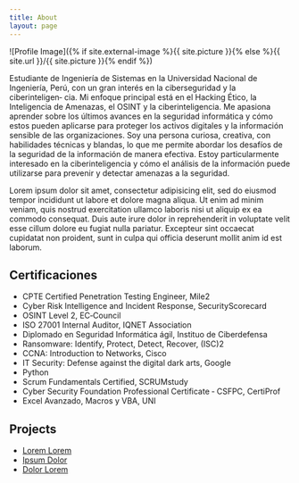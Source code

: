```yaml
---
title: About
layout: page
---
```

![Profile Image]({% if site.external-image %}{{ site.picture }}{% else %}{{ site.url }}/{{ site.picture }}{% endif %})

<p>Estudiante de Ingeniería de Sistemas en la Universidad Nacional de Ingeniería, Perú, con un gran interés en la ciberseguridad y la ciberinteligen‑ 
cia. Mi enfoque principal está en el Hacking Ético, la Inteligencia de Amenazas, el OSINT y la ciberinteligencia. Me apasiona aprender sobre los 
últimos avances en la seguridad informática y cómo estos pueden aplicarse para proteger los activos digitales y la información sensible de las 
organizaciones. Soy una persona curiosa, creativa, con habilidades técnicas y blandas, lo que me permite abordar los desafíos de la seguridad de 
la información de manera efectiva. Estoy particularmente interesado en la ciberinteligencia y cómo el análisis de la información puede utilizarse 
para prevenir y detectar amenazas a la seguridad.</p>

<p>Lorem ipsum dolor sit amet, consectetur adipisicing elit, sed do eiusmod
tempor incididunt ut labore et dolore magna aliqua. Ut enim ad minim veniam,
quis nostrud exercitation ullamco laboris nisi ut aliquip ex ea commodo
consequat. Duis aute irure dolor in reprehenderit in voluptate velit esse
cillum dolore eu fugiat nulla pariatur. Excepteur sint occaecat cupidatat non
proident, sunt in culpa qui officia deserunt mollit anim id est laborum.</p>

<h2>Certificaciones</h2>

<ul class="skill-list">
	<li>CPTE Certified Penetration Testing Engineer, Mile2</li>
	<li>Cyber Risk Intelligence and Incident Response, SecurityScorecard</li>
	<li>OSINT Level 2, EC‑Council</li>
	<li>ISO 27001 Internal Auditor, IQNET Association</li>
	<li>Diplomado en Seguridad Informática ágil, Instituo de Ciberdefensa</li>
	<liCyberOps Associate, Cisco</li>
	<li>Ransomware:  Identify, Protect, Detect, Recover, (ISC)2</li>
	<li>CCNA: Introduction to Networks, Cisco</li>
	<li>IT Security:  Defense against the digital dark arts, Google</li>
	<li>Python</li>
	<li>Scrum Fundamentals Certified, SCRUMstudy</li>
	<li>Cyber Security Foundation Professional Certificate ‑ CSFPC, CertiProf</li>
	<li>Excel Avanzado, Macros y VBA, UNI</li>
</ul>

<h2>Projects</h2>

<ul>
	<li><a href="https://github.com/">Lorem Lorem</a></li>
	<li><a href="https://github.com/">Ipsum Dolor</a></li>
	<li><a href="https://github.com/">Dolor Lorem</a></li>
</ul>
